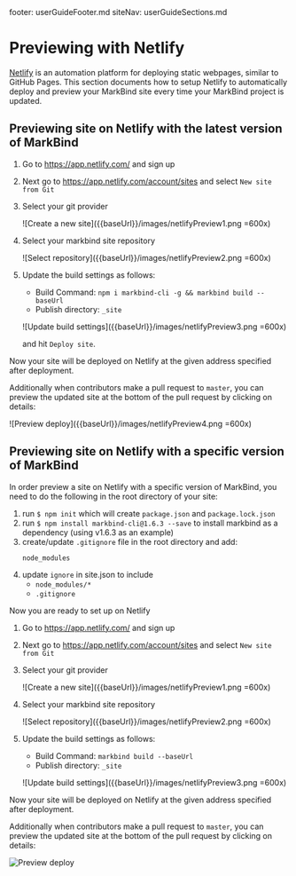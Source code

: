 <frontmatter>
  footer: userGuideFooter.md
  siteNav: userGuideSections.md
</frontmatter>

<include src="../common/header.md" />

<div class="website-content">

# Previewing with Netlify

[Netlify](https://www.netlify.com/) is an automation platform for deploying static webpages, similar to GitHub Pages. This section documents how to setup Netlify to automatically deploy and preview your MarkBind site every time your MarkBind project is updated.

## Previewing site on Netlify with the latest version of MarkBind

1. Go to https://app.netlify.com/ and sign up
1. Next go to https://app.netlify.com/account/sites and select `New site from Git`
1. Select your git provider

   ![Create a new site]({{baseUrl}}/images/netlifyPreview1.png =600x)

1. Select your markbind site repository

   ![Select repository]({{baseUrl}}/images/netlifyPreview2.png =600x)

1. Update the build settings as follows:
   - Build Command: `npm i markbind-cli -g && markbind build --baseUrl`
   - Publish directory: `_site`

   ![Update build settings]({{baseUrl}}/images/netlifyPreview3.png =600x)

   and hit `Deploy site`.

Now your site will be deployed on Netlify at the given address specified after deployment.

Additionally when contributors make a pull request to `master`, you can preview the updated site at the bottom of the pull request by clicking on details:

![Preview deploy]({{baseUrl}}/images/netlifyPreview4.png =600x)

## Previewing site on Netlify with a specific version of MarkBind

In order preview a site on Netlify with a specific version of MarkBind, you need to do the following in the root directory of your site:

1. run `$ npm init` which will create `package.json` and `package.lock.json`
1. run `$ npm install markbind-cli@1.6.3 --save` to install markbind as a dependency (using v1.6.3 as an example)
1. create/update `.gitignore` file in the root directory and add:
    ```
    node_modules
    ```
1. update `ignore` in site.json to include
    - `node_modules/*`
    - `.gitignore`

Now you are ready to set up on Netlify

1. Go to https://app.netlify.com/ and sign up
1. Next go to https://app.netlify.com/account/sites and select `New site from Git`
1. Select your git provider

   ![Create a new site]({{baseUrl}}/images/netlifyPreview1.png =600x)

1. Select your markbind site repository

   ![Select repository]({{baseUrl}}/images/netlifyPreview2.png =600x)

1. Update the build settings as follows:
   - Build Command: `markbind build --baseUrl`
   - Publish directory: `_site`

   ![Update build settings]({{baseUrl}}/images/netlifyPreview3.png =600x)

Now your site will be deployed on Netlify at the given address specified after deployment.

Additionally when contributors make a pull request to `master`, you can preview the updated site at the bottom of the pull request by clicking on details:

![Preview deploy]({{baseUrl}}/images/netlifyPreview4.png)

</div>
